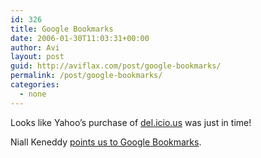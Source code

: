 ```yaml
---
id: 326
title: Google Bookmarks
date: 2006-01-30T11:03:31+00:00
author: Avi
layout: post
guid: http://aviflax.com/post/google-bookmarks/
permalink: /post/google-bookmarks/
categories:
  - none
---
```

Looks like Yahoo&#8217;s purchase of [del.icio.us](http://del.icio.us/) was just in time!

Niall Keneddy [points us to Google Bookmarks](http://www.niallkennedy.com/blog/archives/2006/01/google-bookmark.html).